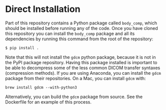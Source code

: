 # Direct Installation

Part of this repository contains a Python package called `body_comp`, which should be installed before running any
of the code.
Once you have cloned this repository you can install the `body_comp` package and all its dependencies by running
this command from the root of the repository:

```
$ pip install .
```

Note that this will not install the `gdcm` python package, because it is not in the PyPI package repository.
Having this package installed is important to be able to decompress some of the less common DICOM transfer
syntaxes (compression methods). If you are using Anaconda, you can install the `gdcm` package from their repositories.
On a Mac, you can install `gdcm` with:

```
brew install gdcm --with-python3
```

Alternatively, you can build the `gdcm` package from source. See the Dockerfile for an example of this process.
